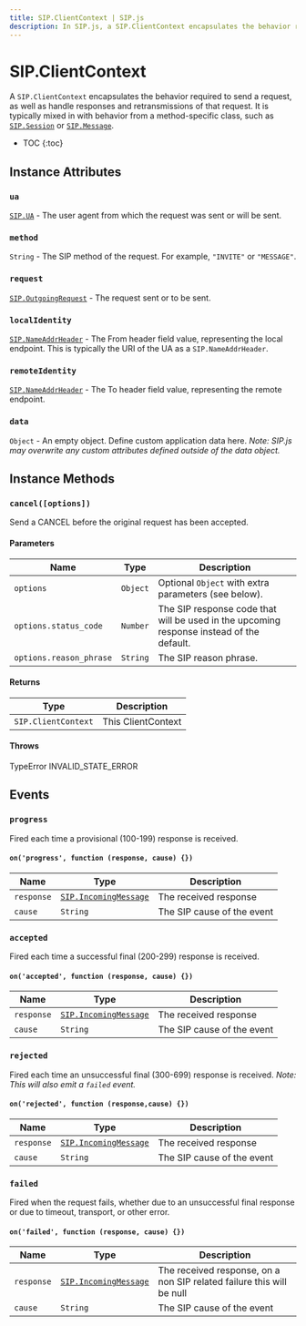 ```yaml
---
title: SIP.ClientContext | SIP.js
description: In SIP.js, a SIP.ClientContext encapsulates the behavior required to send a request, as well as handle responses and retransmissions of that request.
---
```

# SIP.ClientContext

A `SIP.ClientContext` encapsulates the behavior required to send a request, as well as handle responses and retransmissions of that request. It is typically mixed in with behavior from a method-specific class, such as [`SIP.Session`](/api/0.6.0/session/) or [`SIP.Message`](/api/0.6.0/message/).

* TOC
{:toc}

<!--
## Construction

Typically, construction and sending of a ClientContext is managed by a `SIP.UA`, through either the `ua.request(method, target)` function or through SIP method-specific functions such as `ua.invite(target)`. However, advanced users may construct ClientContexts manually.

### `new SIP.ClientContext(ua, method, target)`

#### Parameters

Name | Type | Description
-----|------|-------------
ua | `SIP.UA` | The user agent from which the request will be sent.
method | `String` | The SIP method to use on the request. For example, `INFO` or `OPTIONS`
target | `String|SIP.URI` | The destination URI for the request to send to.
-->

## Instance Attributes

### `ua`

[`SIP.UA`](/api/0.6.0/ua/) - The user agent from which the request was sent or will be sent.

### `method`

`String` - The SIP method of the request. For example, `"INVITE"` or `"MESSAGE"`.

### `request`

[`SIP.OutgoingRequest`](/api/0.6.0/outgoingRequest/) - The request sent or to be sent.

### `localIdentity`

[`SIP.NameAddrHeader`](/api/0.6.0/nameAddrHeader/) - The From header field value, representing the local endpoint. This is typically the URI of the UA as a `SIP.NameAddrHeader`.

### `remoteIdentity`

[`SIP.NameAddrHeader`](/api/0.6.0/nameAddrHeader/) - The To header field value, representing the remote endpoint.

### `data`

`Object` - An empty object.  Define custom application data here. *Note: SIP.js may overwrite any custom attributes defined outside of the data object.*


## Instance Methods

<!--

### `send([options])`

Send the request. A constructed `SIP.ClientContext` will not send itself until this or a similar method is called. This method does not run any custom behavior outside of the default handling of the SIP request. For request methods with their own context objects, please use the method-specific functions for sending requests defined on those objects. (For example, [`SIP.InviteClientContext`](/api/0.6.0/session/#inviteoptions) uses its `.invite()` method to send its request.)

#### Parameters

Name | Type | Description
-----|------|-------------
`options`|`Object`|Optional `Object` with extra parameters (see below).
`options.body`|`String`|Optional message body to send in the request
`options.extraHeaders`|`Array` of `String`|Optional list of extra SIP headers to include with the request
`options.params`|`Object`|Optional extra configuration parameters (see below). These parameters take priority over the SIP.UA configuration parameters.
`options.params.route_set`|`Array` of `String`|Optional preloaded route set for the request.
`options.params.to_display_name`|`String`|Optional display portion of SIP To: URI
`options.params.to_uri`|`String`|Optional To: URI. By default, this is set to the target.
`options.params.to_tag`|`String`|Optional To: tag.
`options.params.from_display_name`|`String`|Optional display portion of SIP From: URI
`options.params.from_uri`|`String`|Optional From: URI. By default, this is set to the UA's configured URI
`options.params.from_tag`|`String`|Optional From: tag
`options.params.call_id`|`String`|Optional Call-Id value. Otherwise, a new Call-Id is randomly generated.
`options.params.cseq`|`String`|Optional CSeq number.  Otherwise, a new random CSeq is generated

#### Returns

Type | Description
-|-
`SIP.ClientContext`| This ClientContext

-->

### `cancel([options])`

Send a CANCEL before the original request has been accepted.

#### Parameters

Name | Type | Description
-----|------|--------------
`options`|`Object`|Optional `Object` with extra parameters (see below).
`options.status_code`|`Number`|The SIP response code that will be used in the upcoming response instead of the default.
`options.reason_phrase`|`String`|The SIP reason phrase.

#### Returns

Type | Description
-|-
`SIP.ClientContext` | This ClientContext

#### Throws

TypeError
INVALID_STATE_ERROR



## Events

### `progress`

Fired each time a provisional (100-199) response is received.

#### `on('progress', function (response, cause) {})`

Name | Type | Description
-----|------|------------
`response`|[`SIP.IncomingMessage`](/api/0.6.0/message)|The received response
`cause`|`String`|The SIP cause of the event

### `accepted`

Fired each time a successful final (200-299) response is received.

#### `on('accepted', function (response, cause) {})`

Name | Type | Description
-----|------|------------
`response`|[`SIP.IncomingMessage`](/api/0.6.0/message)|The received response
`cause`|`String`|The SIP cause of the event

### `rejected`

Fired each time an unsuccessful final (300-699) response is received. *Note: This will also emit a `failed` event.*

#### `on('rejected', function (response,cause) {})`

Name | Type | Description
-----|------|------------
`response`|[`SIP.IncomingMessage`](/api/0.6.0/message)|The received response
`cause`|`String`|The SIP cause of the event

### `failed`

Fired when the request fails, whether due to an unsuccessful final response or due to timeout, transport, or other error.

#### `on('failed', function (response, cause) {})`

Name | Type | Description
-----|------|------------
`response`|[`SIP.IncomingMessage`](/api/0.6.0/message)|The received response, on a non SIP related failure this will be null
`cause`|`String`|The SIP cause of the event
